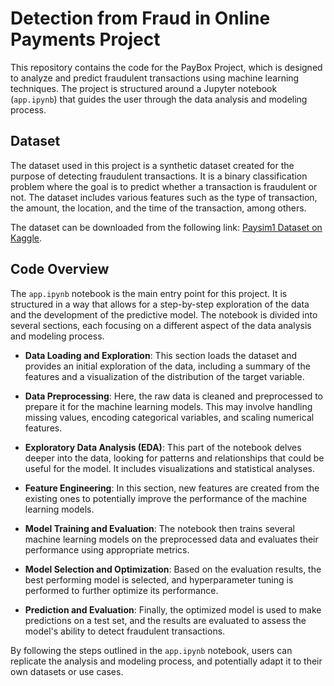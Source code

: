 # Detection from Fraud in Online Payments Project

This repository contains the code for the PayBox Project, which is designed to analyze and predict fraudulent transactions using machine learning techniques. The project is structured around a Jupyter notebook (`app.ipynb`) that guides the user through the data analysis and modeling process.

## Dataset

The dataset used in this project is a synthetic dataset created for the purpose of detecting fraudulent transactions. It is a binary classification problem where the goal is to predict whether a transaction is fraudulent or not. The dataset includes various features such as the type of transaction, the amount, the location, and the time of the transaction, among others.

The dataset can be downloaded from the following link: [Paysim1 Dataset on Kaggle](https://www.kaggle.com/ealaxi/paysim1/download).

## Code Overview

The `app.ipynb` notebook is the main entry point for this project. It is structured in a way that allows for a step-by-step exploration of the data and the development of the predictive model. The notebook is divided into several sections, each focusing on a different aspect of the data analysis and modeling process.

- **Data Loading and Exploration**: This section loads the dataset and provides an initial exploration of the data, including a summary of the features and a visualization of the distribution of the target variable.

- **Data Preprocessing**: Here, the raw data is cleaned and preprocessed to prepare it for the machine learning models. This may involve handling missing values, encoding categorical variables, and scaling numerical features.

- **Exploratory Data Analysis (EDA)**: This part of the notebook delves deeper into the data, looking for patterns and relationships that could be useful for the model. It includes visualizations and statistical analyses.

- **Feature Engineering**: In this section, new features are created from the existing ones to potentially improve the performance of the machine learning models.

- **Model Training and Evaluation**: The notebook then trains several machine learning models on the preprocessed data and evaluates their performance using appropriate metrics.

- **Model Selection and Optimization**: Based on the evaluation results, the best performing model is selected, and hyperparameter tuning is performed to further optimize its performance.

- **Prediction and Evaluation**: Finally, the optimized model is used to make predictions on a test set, and the results are evaluated to assess the model's ability to detect fraudulent transactions.

By following the steps outlined in the `app.ipynb` notebook, users can replicate the analysis and modeling process, and potentially adapt it to their own datasets or use cases.
